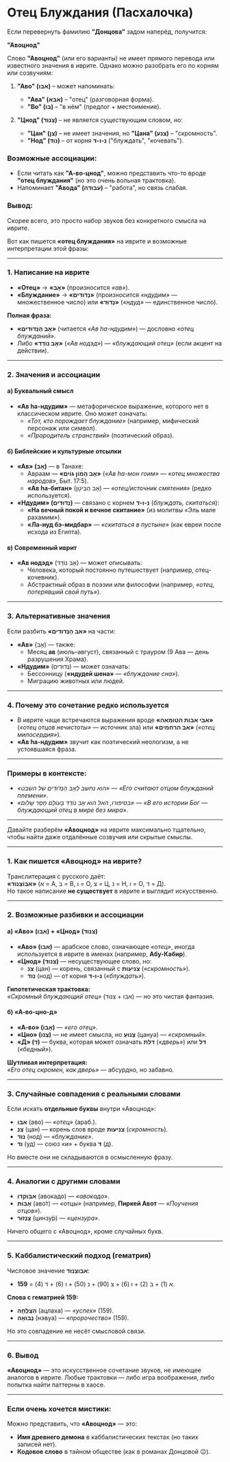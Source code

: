 # Отец Блуждания (Пасхалочка)  

Если перевернуть фамилию **"Донцова"** задом наперёд, получится:  

**"Авоцнод"**  

Слово **"Авоцнод"** (или его варианты) не имеет прямого перевода или известного значения в иврите. Однако можно разобрать его по корням или созвучиям:  

1. **"Аво" (אבו)** – может напоминать:  
   - **"Ава" (אבא)** – "отец" (разговорная форма).  
   - **"Во" (בו)** – "в нём" (предлог + местоимение).  

2. **"Цнод" (צנוד)** – не является существующим словом, но:  
   - **"Цан" (צן)** – не имеет значения, но **"Цана" (צנע)** – "скромность".  
   - **"Нод" (נוד)** – от корня **נ-ו-ד** ("блуждать", "кочевать").  

### Возможные ассоциации:  
- Если читать как **"А-во-цнод"**, можно представить что-то вроде **"отец блуждания"** (но это очень вольная трактовка).  
- Напоминает **"Авода" (עבודה)** – "работа", но связь слабая.  

### Вывод:  
Скорее всего, это просто набор звуков без конкретного смысла на иврите.

Вот как пишется **«отец блуждания»** на иврите и возможные интерпретации этой фразы:

---

### 1. **Написание на иврите**  
- **«Отец»** → **«אָב»** (произносится *«ав»*).  
- **«Блуждание»** → **«נְדוּדִים»** (произносится *«ндудим»* — множественное число) или **«נְדוּד»** (*«ндуд»* — единственное число).  

**Полная фраза:**  
- **«אָב הַנְּדוּדִים»** (читается *«Ав hа-ндудим»*) — дословно *«отец блужданий»*.  
- Либо **«אָב נוֹדֵד»** (*«Ав нодэд»*) — *«блуждающий отец»* (если акцент на действии).  

---

### 2. **Значения и ассоциации**  
#### а) **Буквальный смысл**  
- **«Ав hа-ндудим»** — метафорическое выражение, которого нет в классическом иврите. Оно может означать:  
  - *«Тот, кто порождает блуждание»* (например, мифический персонаж или символ).  
  - *«Прародитель странствий»* (поэтический образ).  

#### б) **Библейские и культурные отсылки**  
- **«Ав» (אָב)** — в Танахе:  
  - Авраам — **«אָב הֲמוֹן גּוֹיִם»** (*«Ав hа-мон гоим»* — *«отец множества народов»*, Быт. 17:5).  
  - **«Ав hа-битан»** (אָב הַבִּיטָן) — *«отец/источник смятения»* (редко используется).  
- **«Ндудим» (נְדוּדִים)** — связано с корнем **נ-ו-ד** (*блуждать, скитаться*):  
  - **«На вечный покой и вечное скитание»** (из молитвы «Эль мале рахамим»).  
  - **«Ла-нуд бэ-мидбар»** — *«скитаться в пустыне»* (как евреи после исхода из Египта).  

#### в) **Современный иврит**  
- **«Ав нодэд»** (אָב נוֹדֵד) — может описывать:  
  - Человека, который постоянно путешествует (например, отец-кочевник).  
  - Абстрактный образ в поэзии или философии (например, *«отец, потерявший свой путь»*).  

---

### 3. **Альтернативные значения**  
Если разбить **«אב הַנְּדוּדִים»** на части:  
- **«Ав»** (אָב) — также:  
  - Месяц **ав** (июль–август), связанный с трауром (9 Ава — день разрушения Храма).  
- **«Ндудим»** (נְדוּדִים) — может означать:  
  - Бессонницу (**«ндудей шена»** — *«блуждание сна»*).  
  - Миграцию животных или людей.  

---

### 4. **Почему это сочетание редко используется**  
- В иврите чаще встречаются выражения вроде **«אבי אבות הטומאה»** (*«отец отцов нечистоты»* — источник зла) или **«אב הרחמים»** (*«отец милосердия»*).  
- **«Ав hа-ндудим»** звучит как поэтический неологизм, а не устоявшаяся фраза.  

---

### Примеры в контексте:  
- *«הוא נחשב לְאָב הַנְּדוּדִים של השבט»* — *«Его считают отцом блужданий племени»*.  
- *«בסיפורו, האל הוא אָב נוֹדֵד בְּעוֹלָם חַסַר שָׁלוֹם»* — *«В его истории Бог — блуждающий отец в мире без мира»*.  

--- 
Давайте разберём **«Авоцнод»** на иврите максимально тщательно, чтобы найти даже отдалённые созвучия или скрытые смыслы.  

---

### 1. **Как пишется «Авоцнод» на иврите?**  
Транслитерация с русского даёт:  
**«אבוֹצְנוֹד»** (א = А, ב = В, ו = О, צ = Ц, נ = Н, ו = О, ד = Д).  
Но такое написание **не существует** в иврите и выглядит искусственно.  

---

### 2. **Возможные разбивки и ассоциации**  
#### а) **«Аво» (אבו) + «Цнод» (צנוד)**  
- **«Аво» (אבו)** — арабское слово, означающее *«отец»*, иногда используется в иврите в именах (например, **Абу-Кабир**).  
- **«Цнод» (צנוד)** — несуществующее слово, но:  
  - **צנ** (цан) — корень, связанный с **צניעות** (*«скромность»*).  
  - **נוד** (нод) — от корня **נ-ו-ד** (*«блуждать»*).  

**Гипотетическая трактовка:**  
*«Скромный блуждающий отец»* (אבו + צנוד) — но это чистая фантазия.  

#### б) **«А-во-цно-д»**  
- **«А-во» (אָבוֹ)** — *«его отец»*.  
- **«Цно» (צְנוֹ)** — не имеет смысла, но **צְנוּעַ** (цануа) — *«скромный»*.  
- **«Д» (ד)** — буква, которая может означать **דלת** (*«дверь»*) или **דל** (*«бедный»*).  

**Шутливая интерпретация:**  
*«Его отец скромен, как дверь»* — абсурдно, но забавно.  

---

### 3. **Случайные совпадения с реальными словами**  
Если искать **отдельные буквы** внутри «Авоцнод»:  
- **אבו** (аво) — *«отец»* (араб.).  
- **צנ** (цан) — корень слов вроде **צניעות** (*скромность*).  
- **נוד** (нод) — *«блуждание»*.  
- **וד** (уд) — союз *«и»* + буква **ד** (д).  

Но вместе они не складываются в осмысленную фразу.  

---

### 4. **Аналогии с другими словами**  
- **אבוקדו** (авокадо) — *«авокадо»*.  
- **אָבוֹת** (аво́т) — *«отцы»* (например, **Пиркей Авот** — *«Поучения отцов»*).  
- **צִנְזוּר** (цинзу́р) — *«цензура»*.  

Ничего общего с «Авоцнод», кроме случайных букв.  

---

### 5. **Каббалистический подход (гематрия)**  
Числовое значение **אבוצנוד**:  
- א (1) + ב (2) + ו (6) + צ (90) + נ (50) + ו (6) + ד (4) = **159**.  

**Слова с гематрией 159:**  
- **הַצְלָחָה** (ацлаха) — *«успех»* (159).  
- **נְבוּאָה** (нэвуа) — *«пророчество»* (159).  

Но это совпадение не несёт смысловой связи.  

---

### 6. **Вывод**  
**«Авоцнод»** — это искусственное сочетание звуков, не имеющее аналогов в иврите. Любые трактовки — либо игра воображения, либо попытка найти паттерны в хаосе.  

---

### Если очень хочется мистики:  
Можно представить, что **«Авоцнод»** — это:  
- **Имя древнего демона** в каббалистических текстах (но таких записей нет).  
- **Кодовое слово** в тайном обществе (как в романах Донцовой 😉).  
